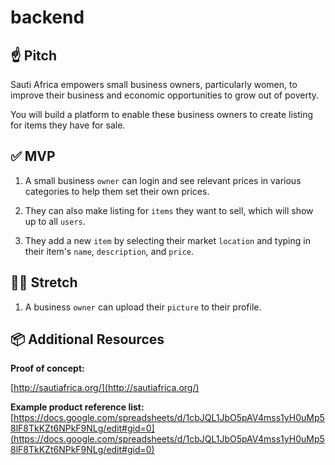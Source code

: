 # backend

## ☝️ **Pitch**

Sauti Africa empowers small business owners, particularly women, to improve their business and economic opportunities to grow out of poverty.

You will build a platform to enable these business owners to create listing for items they have for sale.

## ✅ **MVP**

1. A small business `owner` can login and see relevant prices in various categories to help them set their own prices.

2. They can also make listing for `items` they want to sell, which will show up to all `users`.

3. They add a new `item` by selecting their market `location` and typing in their item's `name`, `description`, and `price`.

## 🏃‍♀️ **Stretch**

1. A business `owner` can upload their `picture` to their profile.

## 📦 Additional Resources

**Proof of concept:**

[http://sautiafrica.org/](http://sautiafrica.org/)

**Example product reference list:** [https://docs.google.com/spreadsheets/d/1cbJQL1JbO5pAV4mss1yH0uMp58lF8TkKZt6NPkF9NLg/edit#gid=0](https://docs.google.com/spreadsheets/d/1cbJQL1JbO5pAV4mss1yH0uMp58lF8TkKZt6NPkF9NLg/edit#gid=0)
